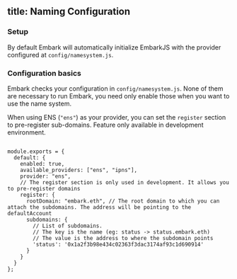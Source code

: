 title: Naming Configuration
---

### Setup

By default Embark will automatically initialize EmbarkJS with the provider configured at `config/namesystem.js`.


### Configuration basics

Embark checks your configuration in `config/namesystem.js`. None of them are necessary to run Embark, you need only enable those when you want to use the name system.

When using ENS (`"ens"`) as your provider, you can set the `register` section to pre-register sub-domains. Feature only available in development environment.

<pre><code class="javascript">
module.exports = {
  default: {
    enabled: true,
    available_providers: ["ens", "ipns"],
    provider: "ens",
    // The register section is only used in development. It allows you to pre-register domains
    register: {
      rootDomain: "embark.eth", // The root domain to which you can attach the subdomains. The address will be pointing to the defaultAccount
      subdomains: {
        // List of subdomains.
        // The key is the name (eg: status -> status.embark.eth)
        // The value is the address to where the subdomain points
        'status': '0x1a2f3b98e434c02363f3dac3174af93c1d690914'
      }
    }
  }
};
</code></pre>
